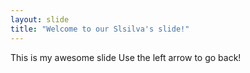 ```yaml
---
layout: slide
title: "Welcome to our Slsilva's slide!"
---
```

This is my awesome slide
Use the left arrow to go back!